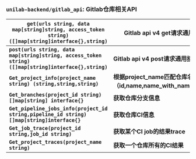### `unilab-backend/gitlab_api`: Gitlab仓库相关API

| `get(urls string, data map[string]string, access_token string) ([]map[string]interface{},string)` | Gitlab api v4 get请求通用接口                                |
| ------------------------------------------------------------ | ------------------------------------------------------------ |
| **`post(urls string, data map[string]string, access_token string) ([]map[string]interface{},string)`** | **Gitlab api v4 post请求通用接口**                           |
| **`Get_project_info(project_name string) (string,string,string)`** | **根据project_name匹配仓库名获取（id,name,name_with_namespcae）** |
| **`Get_branches(project_id string) []map[string] interface{}`** | **获取仓库分支信息**                                         |
| **`Get_pipeline_jobs_info(project_id string,pipeline_id string)[]map[string]interface{}`** | **获取仓库CI信息**                                           |
| **`Get_job_trace(project_id string,job_id string)`**         | **获取某个CI job的结果trace**                                |
| **`Get_project_traces(project_name string)`**                | **获取一个仓库所有的CI结果**                                 |
